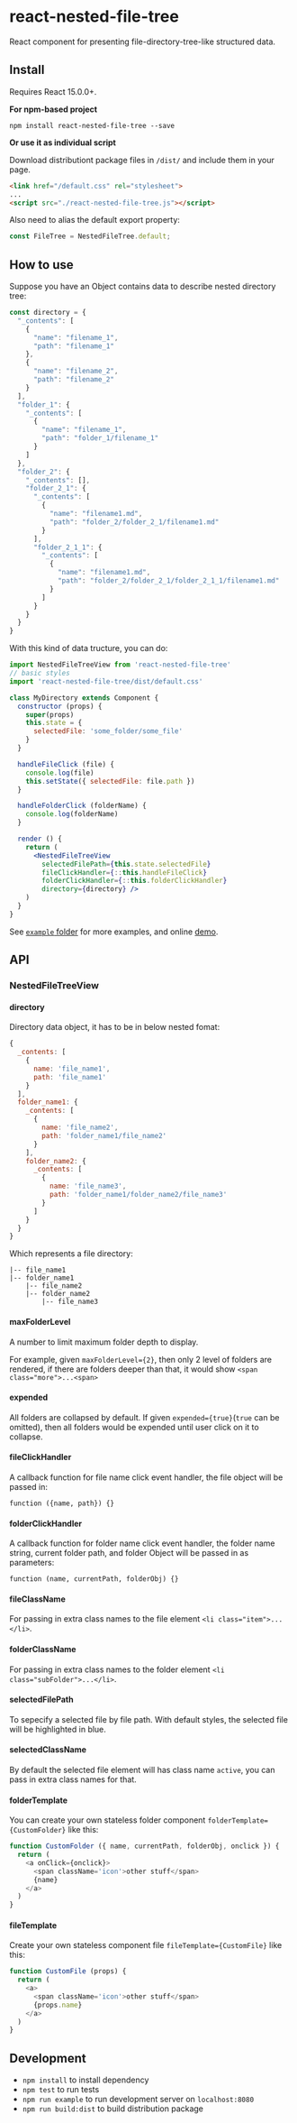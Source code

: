 # react-nested-file-tree

React component for presenting file-directory-tree-like structured data.

## Install

Requires React 15.0.0+.

**For npm-based project**

```
npm install react-nested-file-tree --save
```

**Or use it as individual script**

Download distributiont package files in `/dist/` and include them in your page.

```html
<link href="/default.css" rel="stylesheet">
...
<script src="./react-nested-file-tree.js"></script>
```

Also need to alias the default export property:

```javascript
const FileTree = NestedFileTree.default;

```

## How to use

Suppose you have an Object contains data to describe nested directory tree:

```javascript
const directory = {
  "_contents": [
    {
      "name": "filename_1",
      "path": "filename_1"
    },
    {
      "name": "filename_2",
      "path": "filename_2"
    }
  ],
  "folder_1": {
    "_contents": [
      {
        "name": "filename_1",
        "path": "folder_1/filename_1"
      }
    ]
  },
  "folder_2": {
    "_contents": [],
    "folder_2_1": {
      "_contents": [
        {
          "name": "filename1.md",
          "path": "folder_2/folder_2_1/filename1.md"
        }
      ],
      "folder_2_1_1": {
        "_contents": [
          {
            "name": "filename1.md",
            "path": "folder_2/folder_2_1/folder_2_1_1/filename1.md"
          }
        ]
      }
    }
  }
}
```
With this kind of data tructure, you can do:
```jsx
import NestedFileTreeView from 'react-nested-file-tree'
// basic styles
import 'react-nested-file-tree/dist/default.css'

class MyDirectory extends Component {
  constructor (props) {
    super(props)
    this.state = {
      selectedFile: 'some_folder/some_file'
    }
  }  

  handleFileClick (file) {
    console.log(file)
    this.setState({ selectedFile: file.path })
  }

  handleFolderClick (folderName) {
    console.log(folderName)
  }

  render () {
    return (
      <NestedFileTreeView
        selectedFilePath={this.state.selectedFile}
        fileClickHandler={::this.handleFileClick}
        folderClickHandler={::this.folderClickHandler}
        directory={directory} />
    )
  }
}

```

See [`example` folder](/example) for more examples, and online [demo](https://woodpig07.github.io/react-nested-file-tree/).

## API

### NestedFileTreeView

#### directory

Directory data object, it has to be in below nested fomat:
```javascript
{
  _contents: [
    {
      name: 'file_name1',
      path: 'file_name1'
    }
  ],
  folder_name1: {
    _contents: [
      {
        name: 'file_name2',
        path: 'folder_name1/file_name2'
      }
    ],
    folder_name2: {
      _contents: [
        {
          name: 'file_name3',
          path: 'folder_name1/folder_name2/file_name3'
        }
      ]
    }
  }
}
```
Which represents a file directory:
```
|-- file_name1
|-- folder_name1
    |-- file_name2
    |-- folder_name2
        |-- file_name3

```

#### maxFolderLevel

A number to limit maximum folder depth to display.

For example, given `maxFolderLevel={2}`, then only 2 level of folders are rendered, if there are folders deeper than that, it would show `<span class="more">...<span>`


#### expended

All folders are collapsed by default. If given `expended={true}`(`true` can be omitted), then all folders would be expended until user click on it to collapse.

#### fileClickHandler

A callback function for file name click event handler, the file object will be passed in:
```
function ({name, path}) {}
``` 

#### folderClickHandler

A callback function for folder name click event handler, the folder name string, current folder path, and folder Object will be passed in as parameters:
```
function (name, currentPath, folderObj) {}
``` 

#### fileClassName

For passing in extra class names to the file element `<li class="item">...</li>`.

#### folderClassName

For passing in extra class names to the folder element `<li class="subFolder">...</li>`.

#### selectedFilePath

To sepecify a selected file by file path. With default styles, the selected file will be highlighted in blue.

#### selectedClassName

By default the selected file element will has class name `active`, you can pass in extra class names for that.

#### folderTemplate

You can create your own stateless folder component `folderTemplate={CustomFolder}` like this:
```javascript
function CustomFolder ({ name, currentPath, folderObj, onclick }) {
  return (
    <a onClick={onclick}>
      <span className='icon'>other stuff</span>
      {name}
    </a>
  )
}
```

#### fileTemplate

Create your own stateless component file `fileTemplate={CustomFile}` like this:
```javascript
function CustomFile (props) {
  return (
    <a>
      <span className='icon'>other stuff</span>
      {props.name}
    </a>
  )
}
```

## Development
- `npm install` to install dependency
- `npm test` to run tests
- `npm run example` to run development server on `localhost:8080`
- `npm run build:dist` to build distribution package
